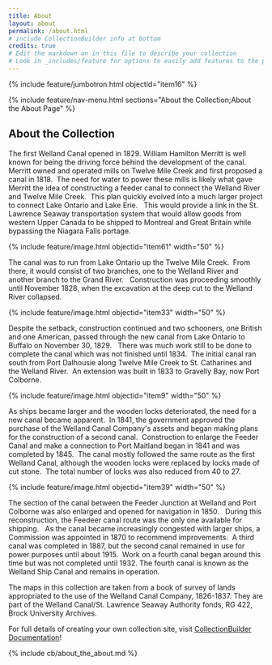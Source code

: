 ```yaml
---
title: About
layout: about
permalink: /about.html
# include CollectionBuilder info at bottom
credits: true
# Edit the markdown on in this file to describe your collection
# Look in _includes/feature for options to easily add features to the page
---
```


{% include feature/jumbotron.html objectid="item16" %}

{% include feature/nav-menu.html sections="About the Collection;About the About Page" %}

## About the Collection
 
The first Welland Canal opened in 1829.  William Hamilton Merritt is well known for being the driving force behind the development of the canal.  Merritt owned and operated mills on Twelve Mile Creek and first proposed a canal in 1818.  The need for water to power these mills is likely what gave Merritt the idea of constructing a feeder canal to connect the Welland River and Twelve Mile Creek.  This plan quickly evolved into a much larger project to connect Lake Ontario and Lake Erie.   This would provide a link in the St. Lawrence Seaway transportation system that would allow goods from western Upper Canada to be shipped to Montreal and Great Britain while bypassing the Niagara Falls portage.  

{% include feature/image.html objectid="item61" width="50" %}

The canal was to run from Lake Ontario up the Twelve Mile Creek.  From there, it would consist of two branches, one to the Welland River and another branch to the Grand River.   Construction was proceeding smoothly until November 1828, when the excavation at the deep cut to the Welland River collapsed.   

{% include feature/image.html objectid="item33" width="50" %}

Despite the setback, construction continued and two schooners, one British and one American, passed through the new canal from Lake Ontario to Buffalo on November 30, 1829.   There was much work still to be done to complete the canal which was not finished until 1834.  The initial canal ran south from Port Dalhousie along Twelve Mile Creek to St. Catharines and the Welland River.  An extension was built in 1833 to Gravelly Bay, now Port Colborne.  

{% include feature/image.html objectid="item9" width="50" %}
 
As ships became larger and the wooden locks deteriorated, the need for a new canal became apparent.  In 1841, the government approved the purchase of the Welland Canal Company's assets and began making plans for the construction of a second canal.  Construction to enlarge the Feeder Canal and make a connection to Port Maitland began in 1841 and was completed by 1845.  The canal mostly followed the same route as the first Welland Canal, although the wooden locks were replaced by locks made of cut stone.  The total number of locks was also reduced from 40 to 27. 

{% include feature/image.html objectid="item39" width="50" %}

The section of the canal between the Feeder Junction at Welland and Port Colborne was also enlarged and opened for navigation in 1850.   During this reconstruction, the Feedeer canal route was the only one available for shipping.   As the canal became increasingly congested with larger ships, a Commission was appointed in 1870 to recommend improvements.  A third canal was completed in 1887, but the second canal remained in use for power purposes until about 1915.  Work on a fourth canal began around this time but was not completed until 1932.  The fourth canal is known as the Welland Ship Canal and remains in operation.

The maps in this collection are taken from a book of survey of lands appropriated to the use of the Welland Canal Company, 1826-1837.  They are part of the Welland Canal/St. Lawrence Seaway Authority fonds, RG 422, Brock University Archives.

For full details of creating your own collection site, visit [CollectionBuilder Documentation](https://collectionbuilder.github.io/cb-docs/)!

<!-- IMPORTANT!!! DELETE this comment and the include below when you are finished editing this page for your collection. The include below introduces about page features. They will show up on your collection's about page until you delete it.  -->
{% include cb/about_the_about.md %} 
